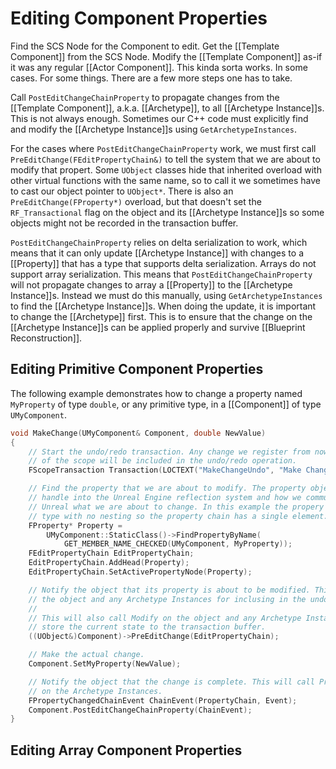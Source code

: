 # Editing Component Properties

Find the SCS Node for the Component to edit.
Get the [[Template Component]] from the SCS Node.
Modify the [[Template Component]] as-if it was any regular [[Actor Component]].
This kinda sorta works.
In some cases.
For some things.
There are a few more steps one has to take.

Call `PostEditChangeChainProperty` to propagate changes from the  [[Template Component]], a.k.a. [[Archetype]], to all [[Archetype Instance]]s.
This is not always enough.
Sometimes our C++ code must explicitly find and modify the [[Archetype Instance]]s using `GetArchetypeInstances`.

For the cases where `PostEditChangeChainProperty` work, we must first call `PreEditChange(FEditPropertyChain&)` to tell the system that we are about to modify that propert.
Some `UObject` classes hide that inherited overload with other virtual functions with the same name, so to call it we sometimes have to cast our object pointer to `UObject*`.
There is also an `PreEditChange(FProperty*)` overload, but that doesn't set the `RF_Transactional` flag on the object and its [[Archetype Instance]]s so some objects might not be recorded in the transaction buffer.

`PostEditChangeChainProperty` relies on delta serialization to work, which means that it can only update [[Archetype Instance]] with changes to a [[Property]] that has a type that supports delta serialization.
Arrays do not support array serialization.
This means that `PostEditChangeChainProperty` will not propagate changes to array a [[Property]] to the [[Archetype Instance]]s.
Instead we must do this manually, using `GetArchetypeInstances` to find the [[Archetype Instance]]s.
When doing the update, it is important to change the [[Archetype]] first.
This is to ensure that the change on the [[Archetype Instance]]s can be applied properly and survive [[Blueprint Reconstruction]].

## Editing Primitive Component Properties

The following example demonstrates how to change a property named `MyProperty` of type `double`, or any primitive type, in a [[Component]] of type `UMyComponent`.
```cpp
void MakeChange(UMyComponent& Component, double NewValue)
{
	// Start the undo/redo transaction. Any change we register from now until the end
	// of the scope will be included in the undo/redo operation.
	FScopeTransaction Transaction(LOCTEXT("MakeChangeUndo", "Make Change"));

	// Find the property that we are about to modify. The property object is our
	// handle into the Unreal Engine reflection system and how we commuicate to
	// Unreal what we are about to change. In this example the propery is a primitive
	// type with no nesting so the property chain has a single element.
	FProperty* Property =
		UMyComponent::StaticClass()->FindPropertyByName(
			GET_MEMBER_NAME_CHECKED(UMyComponent, MyProperty));
	FEditPropertyChain EditPropertyChain;
	EditPropertyChain.AddHead(Property);
	EditPropertyChain.SetActivePropertyNode(Property);

	// Notify the object that its property is about to be modified. This will prepare
	// the object and any Archetype Instances for inclusing in the undo / redo transaction.
	//
	// This will also call Modify on the object and any Archetype Instances, which will
	// store the current state to the transaction buffer.
	((UObject&)Component)->PreEditChange(EditPropertyChain);

	// Make the actual change.
	Component.SetMyProperty(NewValue);

	// Notify the object that the change is complete. This will call PropagatePostEditChange
	// on the Archetype Instances.
	FPropertyChangedChainEvent ChainEvent(PropertyChain, Event);
	Component.PostEditChangeChainProperty(ChainEvent);
}
```


## Editing Array Component Properties

